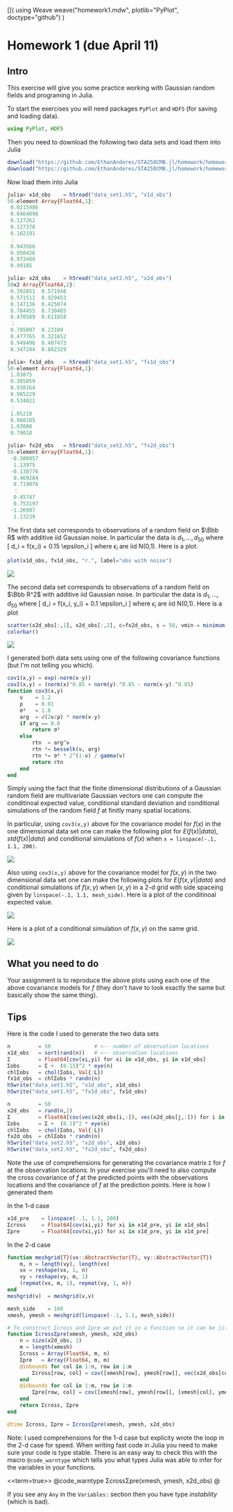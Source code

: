 
[](
using Weave
weave("homework1.mdw", plotlib="PyPlot", doctype="github")
)

# Homework 1 (due April 11)


## Intro
This exercise will give you some practice working with Gaussian random fields and programing in Julia.

To start the exercises you will need packages `PyPlot` and `HDF5` (for saving and loading data).
````julia
using PyPlot, HDF5
````





Then you need to download the following two data sets and load them into Julia
```julia
download("https://github.com/EthanAnderes/STA250CMB.jl/homework/homework1/data_set1.h5")
download("https://github.com/EthanAnderes/STA250CMB.jl/homework/homework1/data_set2.h5")
```

Now load them into Julia
````julia
julia> x1d_obs    = h5read("data_set1.h5", "x1d_obs")
50-element Array{Float64,1}:
 0.0215986
 0.0464096
 0.127262 
 0.127378 
 0.162191 
 ⋮        
 0.943566 
 0.950426 
 0.973488 
 0.99185  

julia> x2d_obs    = h5read("data_set2.h5", "x2d_obs")
50x2 Array{Float64,2}:
 0.392851  0.571948
 0.571511  0.929453
 0.147136  0.425074
 0.784455  0.730485
 0.470589  0.611858
 ⋮                 
 0.705097  0.23109 
 0.477765  0.321652
 0.949496  0.407473
 0.347244  0.802329

julia> fx1d_obs   = h5read("data_set1.h5", "fx1d_obs")
50-element Array{Float64,1}:
 1.03875 
 0.305059
 0.938164
 0.985229
 0.534021
 ⋮       
 1.05218 
 0.988185
 1.03088 
 0.79018 

julia> fx2d_obs   = h5read("data_set2.h5", "fx2d_obs")
50-element Array{Float64,1}:
 -0.300057
  1.13975 
 -0.138776
  0.469284
  0.719076
  ⋮       
  0.45747 
  0.753197
 -1.26907 
  1.13239 

````





The first data set corresponds to observations of a random field on $\Bbb R$ with additive iid Gaussian noise.
In particular the data is $d_1,\ldots, d_{50}$ where
\[
d_i = f(x_i) + 0.15 \epsilon_i
\]
where $\epsilon_i$ are iid N(0,1). Here is a plot.

````julia
plot(x1d_obs, fx1d_obs, "r.", label="obs with noise")
````


![](figures/homework1_3_1.png)



The second data set corresponds to observations of a random field on $\Bbb R^2$ with additive iid Gaussian noise.
In particular the data is $d_1,\ldots, d_{50}$ where
\[
d_i = f(x_i, y_i) + 0.1 \epsilon_i
\]
where $\epsilon_i$ are iid N(0,1). Here is a plot

````julia
scatter(x2d_obs[:,1], x2d_obs[:,2], c=fx2d_obs, s = 50, vmin = minimum(fx2d_obs), vmax = maximum(fx2d_obs))
colorbar()
````


![](figures/homework1_4_1.png)




I generated both data sets using one of the following covariance functions (but I'm not telling you which).
````julia
cov1(x,y) = exp(-norm(x-y))
cov2(x,y) = (norm(x)^0.85 + norm(y).^0.85 - norm(x-y).^0.85)
function cov3(x,y)
	ν    = 1.2
	ρ    = 0.01
	σ²   = 1.0
	arg  = √(2ν/ρ) * norm(x-y)
	if arg == 0.0
		return σ²
	else
		rtn  = arg^ν
		rtn *= besselk(ν, arg)
		rtn *= σ² * 2^(1-ν) / gamma(ν)
		return rtn
	end
end
````





Simply using the fact that the finite dimensional distributions of a Gaussian random field are multivariate Gaussian vectors
one can compute the conditinoal expected value, conditional standard deviation and conditional simulations of the random field $f$
at finitly many spatial locations.

In particular, using `cov3(x,y)` above for the covariance model for $f(x)$ in the one dimensional data set one can
make the following plot for $E(f(x)|data)$, $std(f(x)|data)$ and conditional simulations of $f(x)$ when `x = linspace(-.1, 1.1, 200)`.


![](figures/homework1_6_1.png)




Also using `cov3(x,y)` above for the covariance model for $f(x,y)$ in the two dimensional data set one can
make the following plots for $E(f(x,y)|data)$ and conditional simulations of $f(x,y)$ when
 $(x,y)$ in a 2-d grid with side spaceing given by `linspace(-.1, 1.1, mesh_side)`. Here is a plot of the conditinoal expected value.


![](figures/homework1_7_1.png)



Here is a plot of a conditional simulation of $f(x,y)$ on the same grid.

![](figures/homework1_8_1.png)





## What you need to do

Your assignment is to reproduce the above plots using each one of the above covariance models for $f$ (they don't have to look exactly the same but basically show the same thing).

## Tips

Here is the code I used to generate the two data sets

```julia
n         = 50              # <-- number of observation locations
x1d_obs   = sort(rand(n))   # <-- observation locations
Σ         = Float64[cov(xi,yi) for xi in x1d_obs, yi in x1d_obs]
Σobs      = Σ +  (0.15)^2 * eye(n)
chlΣobs   = chol(Σobs, Val{:L})
fx1d_obs  = chlΣobs * randn(n)
h5write("data_set1.h5", "x1d_obs", x1d_obs)
h5write("data_set1.h5", "fx1d_obs", fx1d_obs)
```


```julia
n         = 50
x2d_obs   = rand(n,2)
Σ         = Float64[cov(vec(x2d_obs[i,:]), vec(x2d_obs[j,:])) for i in 1:n, j in 1:n]
Σobs      = Σ +  (0.1)^2 * eye(n)
chlΣobs   = chol(Σobs, Val{:L})
fx2d_obs  = chlΣobs * randn(n)
h5write("data_set2.h5", "x2d_obs", x2d_obs)
h5write("data_set2.h5", "fx2d_obs", fx2d_obs)
```


Note the use of comprehensions for generating the covariance matrix `Σ` for $f$ at the observation locations.
In your exercise you'll need to also compute the cross covariance of $f$ at the predicted points with the observations locations
and the covariance of $f$ at the prediction points. Here is how I generated them

In the 1-d case
```julia
x1d_pre    = linspace(-.1, 1.1, 200)
Σcross     = Float64[cov(xi,yi) for xi in x1d_pre, yi in x1d_obs]
Σpre       = Float64[cov(xi,yi) for xi in x1d_pre, yi in x1d_pre]
```

In the 2-d case
```julia
function meshgrid{T}(vx::AbstractVector{T}, vy::AbstractVector{T})
    m, n = length(vy), length(vx)
    vx = reshape(vx, 1, n)
    vy = reshape(vy, m, 1)
    (repmat(vx, m, 1), repmat(vy, 1, n))
end
meshgrid(v)  = meshgrid(v,v)

mesh_side    = 100
xmesh, ymesh = meshgrid(linspace(-.1, 1.1, mesh_side))

# To construct Σcross and Σpre we put it in a function so it can be jit compiled
function ΣcrossΣpre(xmesh, ymesh, x2d_obs)
	n = size(x2d_obs, 1)
	m = length(xmesh)
	Σcross = Array(Float64, m, n)
	Σpre   = Array(Float64, m, m)
	@inbounds for col in 1:n, row in 1:m
		Σcross[row, col] = cov([xmesh[row], ymesh[row]], vec(x2d_obs[col,:]))
	end
	@inbounds for col in 1:m, row in 1:m
		Σpre[row, col] = cov([xmesh[row], ymesh[row]], [xmesh[col], ymesh[col]])
	end
	return Σcross, Σpre
end

@time Σcross, Σpre = ΣcrossΣpre(xmesh, ymesh, x2d_obs)

```

Note: I used comprehensions for the 1-d case but explicity wrote the loop in the 2-d case for speed.
When writing fast code in Julia you need to make sure your code is type stable. There is an easy way to check this
with the macro `@code_warntype` which tells you what types Julia was able to infer for the variables in your functions.

<<term=true>>
@code_warntype ΣcrossΣpre(xmesh, ymesh, x2d_obs)
@

 If you see any `Any` in the `Variables:` section then you have type *instability* (which is bad).
